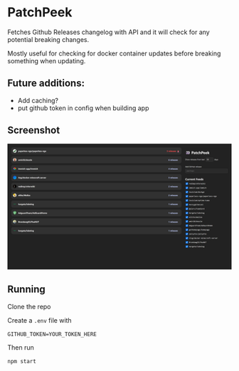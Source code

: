 # PatchPeek

Fetches Github Releases changelog with API and it will check for any potential breaking changes.

Mostly useful for checking for docker container updates before breaking something when updating.

## Future additions:

- Add caching?
- put github token in config when building app

## Screenshot

![](screenshot.png)

## Running

Clone the repo

Create a `.env` file with

```
GITHUB_TOKEN=YOUR_TOKEN_HERE
```

Then run

```
npm start
```
